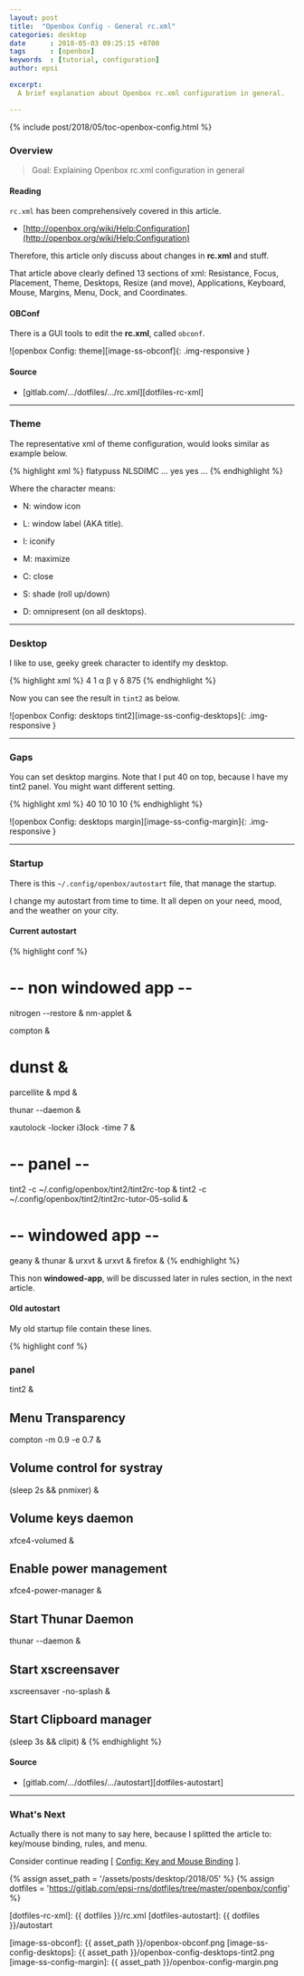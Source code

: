 ```yaml
---
layout: post
title:  "Openbox Config - General rc.xml"
categories: desktop
date      : 2018-05-03 09:25:15 +0700
tags      : [openbox]
keywords  : [tutorial, configuration]
author: epsi

excerpt:
  A brief explanation about Openbox rc.xml configuration in general.

---
```


{% include post/2018/05/toc-openbox-config.html %}

### Overview

> Goal: Explaining Openbox rc.xml configuration in general

#### Reading

<code class="code-file">rc.xml</code> has been comprehensively covered in this article.

*	[http://openbox.org/wiki/Help:Configuration](http://openbox.org/wiki/Help:Configuration)

Therefore, this article only discuss about changes in **rc.xml** and stuff.

That article above clearly defined 13 sections of xml:
Resistance, Focus, Placement, Theme, Desktops, Resize (and move),
Applications, Keyboard, Mouse, Margins, Menu, Dock, and Coordinates.

#### OBConf

There is a GUI tools to edit the **rc.xml**, called <code>obconf</code>.

![openbox Config: theme][image-ss-obconf]{: .img-responsive }

#### Source

*	[gitlab.com/.../dotfiles/.../rc.xml][dotfiles-rc-xml]

-- -- --

### Theme

The representative xml of theme configuration,
would looks similar as example below.

{% highlight xml %}
  <theme>
    <name>flatypuss</name>
    <titleLayout>NLSDIMC</titleLayout>
    ...
    <keepBorder>yes</keepBorder>
    <animateIconify>yes</animateIconify>
    <font place="ActiveWindow">
      ...
    </font>
  </theme>
{% endhighlight %}

Where the character means:

*	N: window icon

*	L: window label (AKA title).

*	I: iconify

*	M: maximize

*	C: close

*	S: shade (roll up/down)

*	D: omnipresent (on all desktops).

-- -- --

### Desktop

I like to use, geeky greek character to identify my desktop.

{% highlight xml %}
  <desktops>
    <number>4</number>
    <firstdesk>1</firstdesk>
    <names>
      <name>α</name>
      <name>β</name>
      <name>γ</name>
      <name>δ</name>
    </names>
    <popupTime>875</popupTime>
  </desktops>
{% endhighlight %}

Now you can see the result in <code>tint2</code> as below.

![openbox Config: desktops tint2][image-ss-config-desktops]{: .img-responsive }

-- -- --

### Gaps

You can set desktop margins.
Note that I put 40 on top,
because I have my tint2 panel.
You might want different setting.

{% highlight xml %}
  <margins>
    <top>40</top>
    <bottom>10</bottom>
    <left>10</left>
    <right>10</right>
  </margins>
{% endhighlight %}

![openbox Config: desktops margin][image-ss-config-margin]{: .img-responsive }

-- -- --

### Startup

There is this <code class="code-file">~/.config/openbox/autostart</code> file,
that manage the startup.

I change my autostart from time to time.
It all depen on your need, mood, and the weather on your city.

#### Current autostart

{% highlight conf %}
# -- non windowed app --

nitrogen --restore &
nm-applet &

compton &
# dunst &
parcellite &
mpd &

thunar --daemon &

xautolock -locker i3lock -time 7 &

# -- panel --

tint2 -c ~/.config/openbox/tint2/tint2rc-top &
tint2 -c ~/.config/openbox/tint2/tint2rc-tutor-05-solid &

# -- windowed app --

geany &
thunar &
urxvt &
urxvt &
firefox &
{% endhighlight %}

This non **windowed-app**, will be discussed later in rules section,
in the next article.

#### Old autostart

My old startup file contain these lines.

{% highlight conf %}
### panel
tint2 &

## Menu Transparency
compton -m 0.9 -e 0.7 &

## Volume control for systray
(sleep 2s && pnmixer) &

## Volume keys daemon
xfce4-volumed &

## Enable power management
xfce4-power-manager &

## Start Thunar Daemon
thunar --daemon &

## Start xscreensaver
xscreensaver -no-splash &

## Start Clipboard manager
(sleep 3s && clipit) &
{% endhighlight %}

#### Source

*	[gitlab.com/.../dotfiles/.../autostart][dotfiles-autostart]


-- -- --

### What's Next

Actually there is not many to say here,
because I splitted the article to: key/mouse binding, rules, and menu.

Consider continue reading [ [Config: Key and Mouse Binding][local-part-config] ].

[//]: <> ( -- -- -- links below -- -- -- )
{% assign asset_path = '/assets/posts/desktop/2018/05' %}
{% assign dotfiles = 'https://gitlab.com/epsi-rns/dotfiles/tree/master/openbox/config' %}

[dotfiles-rc-xml]: {{ dotfiles }}/rc.xml
[dotfiles-autostart]: {{ dotfiles }}/autostart

[local-part-config]:  /desktop/2018/05/04/openbox-config.html

[image-ss-obconf]:          {{ asset_path }}/openbox-obconf.png
[image-ss-config-desktops]: {{ asset_path }}/openbox-config-desktops-tint2.png
[image-ss-config-margin]:   {{ asset_path }}/openbox-config-margin.png
